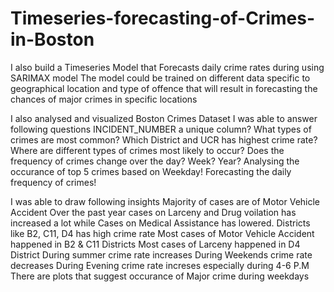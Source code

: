 # Timeseries-forecasting-of-Crimes-in-Boston
I also build a Timeseries Model that Forecasts daily crime rates during using SARIMAX model
The model could be trained on different data specific to geographical location and type of offence that will result in forecasting the chances of major crimes in specific locations

I also analysed and visualized Boston Crimes Dataset
I was able to answer following questions
INCIDENT_NUMBER a unique column?
What types of crimes are most common?
Which District and UCR has highest crime rate?
Where are different types of crimes most likely to occur?
Does the frequency of crimes change over the day? Week? Year?
Analysing the occurance of top 5 crimes based on Weekday!
Forecasting the daily frequency of crimes!

I was able to draw following insights
Majority of cases are of Motor Vehicle Accident
Over the past year cases on Larceny and Drug voilation has increased a lot while Cases on Medical Assistance has lowered.
Districts like B2, C11, D4 has high crime rate
Most cases of Motor Vehicle Accident happened in B2 & C11 Districts
Most cases of Larceny happened in D4 District
During summer crime rate increases
During Weekends crime rate decreases
During Evening crime rate increses especially during 4-6 P.M
There are plots that suggest occurance of Major crime during weekdays


